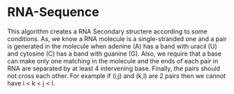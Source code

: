 # RNA-Sequence
This algorithm creates a RNA Secondary structere according to some conditions. As, we know a RNA molecule is a single-stranded one and a pair is  generated in the molecule when adenine (A) has a band with uracil (U) and cytosine (C) has a band with guanine (G). Also, we require that a base can make only one matching in the molecule and the ends of each pair in RNA are separated by at least 4 intervening base. Finally, the pairs should not cross each other. For example if (i,j) and (k,l) are 2 pairs then we cannot have i < k < j < l.
